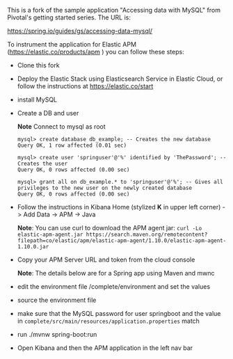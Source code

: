 This is a fork of the sample application "Accessing data with MySQL" from Pivotal's getting started
series.  The URL is:

https://spring.io/guides/gs/accessing-data-mysql/

To instrument the application for Elastic APM (https://elastic.co/products/apm ) you can follow these steps:

 - Clone this fork
 - Deploy the Elastic Stack using Elasticsearch Service in Elastic Cloud, or follow the instructions at https://elastic.co/start
 - install MySQL
 - Create a DB and user 

    **Note** Connect to mysql as root
    ```
    mysql> create database db_example; -- Creates the new database
    Query OK, 1 row affected (0.01 sec)

    mysql> create user 'springuser'@'%' identified by 'ThePassword'; -- Creates the user
    Query OK, 0 rows affected (0.00 sec)

    mysql> grant all on db_example.* to 'springuser'@'%'; -- Gives all privileges to the new user on the newly created database
    Query OK, 0 rows affected (0.00 sec)
    ```
 - Follow the instructions in Kibana Home (stylized **K** in upper left corner) -> Add Data -> APM -> Java

    **Note**: You can use curl to download the APM agent jar:
    `curl -Lo elastic-apm-agent.jar https://search.maven.org/remotecontent?filepath=co/elastic/apm/elastic-apm-agent/1.10.0/elastic-apm-agent-1.10.0.jar`

 - Copy your APM Server URL and token from the cloud console

    **Note**: The details below are for a Spring app using Maven and mwnc
 - edit the environment file /complete/environment and set the values
 - source the environment file
 - make sure that the MySQL password for user springboot and the value in `complete/src/main/resources/application.properties` match
 - run ./mvnw spring-boot:run
 - Open Kibana and then the APM application in the left nav bar
